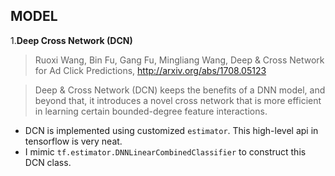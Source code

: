 ## MODEL

1.**Deep Cross Network (DCN)**
>Ruoxi Wang, Bin Fu, Gang Fu, Mingliang Wang, Deep & Cross Network for Ad Click Predictions, http://arxiv.org/abs/1708.05123

>Deep & Cross Network (DCN) keeps the benefits of a DNN model, and beyond that, it introduces a novel cross network that is more efficient in learning certain bounded-degree feature interactions.

* DCN is implemented using customized ``estimator``. This high-level api in tensorflow is very neat.
* I mimic ``tf.estimator.DNNLinearCombinedClassifier`` to construct this DCN class. 
